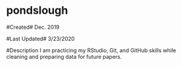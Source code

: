 # pondslough

#Created#
Dec. 2019

#Last Updated#
3/23/2020

#Description
I am practicing my RStudio, Git, and GitHub skills while cleaning and preparing data for future papers.
